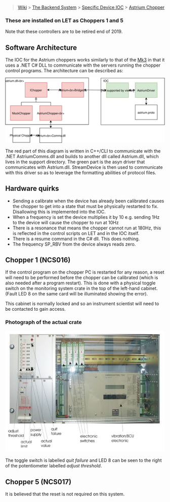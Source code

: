 > [Wiki](Home) > [The Backend System](The-Backend-System) > [Specific Device IOC](Specific-Device-IOC) > [Astrium Chopper](Astrium-Chopper)

### These are installed on LET as Choppers 1 and 5

Note that these controllers are to be retired end of 2019.

## Software Architecture ##

The IOC for the Astrium choppers works similarly to that of the [Mk3](https://github.com/ISISComputingGroup/ibex_developers_manual/wiki/MK3-Chopper) in that it uses a .NET C# DLL to communicate with the servers running the chopper control programs. The architecture can be described as:

![](https://github.com/ISISComputingGroup/ibex_developers_manual/blob/master/images/Astrium.svg)

The red part of this diagram is written in C++/CLI to communicate with the .NET AstriumComms.dll and builds to another dll called Astrium.dll, which lives in the support directory. The green part is the asyn driver that communicates with Astrium.dll. StreamDevice is then used to communicate with this driver so as to leverage the formatting abilities of protocol files.

## Hardware quirks ##

* Sending a calibrate when the device has already been calibrated causes the chopper to get into a state that must be physically restarted to fix. Disallowing this is implemented into the IOC.
* When a frequency is set the device multiplies it by 10 e.g. sending 1Hz to the device will cause the chopper to run at 10Hz
* There is a resonance that means the chopper cannot run at 180Hz, this is reflected in the control scripts on LET and in the IOC itself.
* There is a resume command in the C# dll. This does nothing.
* The frequency SP_RBV from the device always reads zero.

## Chopper 1 (NCS016) ##

If the control program on the chopper PC is restarted for any reason, a reset will need to be performed before the chopper can be calibrated (which is also needed after a program restart).  This is done with a physical toggle switch on the monitoring system crate in the top of the left-hand cabinet.  (Fault LED 8 on the same card will be illuminated showing the error).

This cabinet is normally locked and so an instrument scientist will need to be contacted to gain access.

### Photograph of the actual crate

![](https://github.com/ISISComputingGroup/ibex_developers_manual/blob/master/images/Astrium%20Monitoring%20Crate.JPG)

The toggle switch is labelled _quit failure_ and LED 8 can be seen to the right of the potentiometer labelled _adjust threshold_.

## Chopper 5 (NCS017) ##

It is believed that the reset is not required on this system.